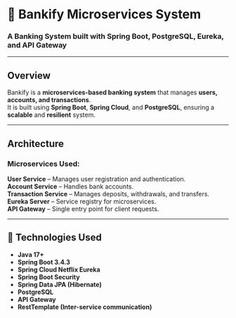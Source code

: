 # 🏦 Bankify Microservices System  

### A Banking System built with **Spring Boot, PostgreSQL, Eureka, and API Gateway**  

---

## **Overview**  
Bankify is a **microservices-based banking system** that manages **users, accounts, and transactions**.  
It is built using **Spring Boot**, **Spring Cloud**, and **PostgreSQL**, ensuring a **scalable** and **resilient** system.

---

## **Architecture**  

###  **Microservices Used**:
**User Service** – Manages user registration and authentication.  
**Account Service** – Handles bank accounts.  
**Transaction Service** – Manages deposits, withdrawals, and transfers.  
**Eureka Server** – Service registry for microservices.  
**API Gateway** – Single entry point for client requests.  

---

## **📌 Technologies Used**  

- **Java 17+**  
- **Spring Boot 3.4.3**  
- **Spring Cloud Netflix Eureka**  
- **Spring Boot Security**  
- **Spring Data JPA (Hibernate)**  
- **PostgreSQL**  
- **API Gateway**  
- **RestTemplate (Inter-service communication)**  

